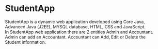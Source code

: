 # StudentApp
StudentApp is a dynamic web application developed using Core Java, Advanced Java (J2EE), MYSQL database, HTML, CSS and JavaScript.  
In StudentApp web application there are 2 entities Admin and Accountant.  
Admin can add an Accountant. Accountant can Add, Edit or Delete the Student information.
